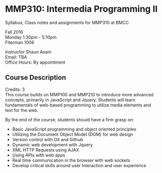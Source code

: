 # MMP310: Intermedia Programming II
Syllabus, Class notes and assignments for MMP310 at BMCC


Fall 2016 <br/>
Monday 1:30pm - 5:10pm <br/>
Fiterman 1006 <br/> 

Instructor Shaun Axani <br/>
Email: TBA <br/>
Office Hours: By appointment <br/>

<h2> Course Description </h2>
Credits: 3 <br/>
This course builds on MMP100 and MMP210 to introduce more advanced concepts, primarily in JavaScript and Jquery. Students will learn fundamentals of web-based programming to utilize media elements and text for the web. <br/>

By the end of the course, students should have a firm grasp on: <br/>
<ul>
<li>Basic JavaScript programming and object oriented principles</li>
<li>Utilizing the Document Object Model (DOM) for web design </li>
<li>Version control with Git and Github </li>
<li>Dynamic web development with Jquery </li>
<li>XML HTTP Requests using AJAX </li>
<li>Using APIs with web apps </li>
<li>Real time communication in the browser with web sockets</li>
<li>Develop critical skills around user Interaction and user experience </li>
</ul>

